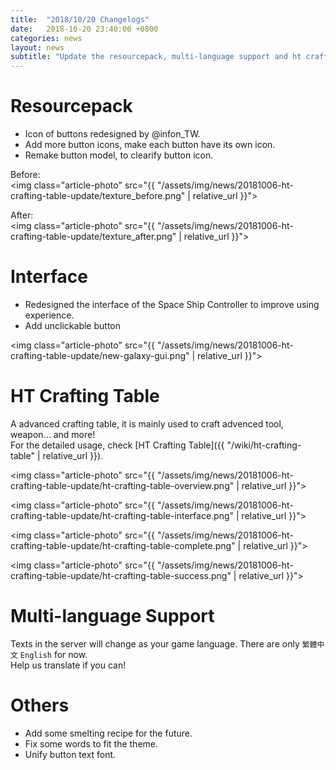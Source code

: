 ```yaml
---
title:  "2018/10/20 Changelogs"
date:   2018-10-20 23:40:00 +0800
categories: news
layout: news
subtitle: "Update the resourcepack, multi-language support and ht crafting table"
---
```


# Resourcepack

* Icon of buttons redesigned by @infon_TW.
* Add more button icons, make each button have its own icon.
* Remake button model, to clearify button icon.

Before:  
<img class="article-photo" src="{{ "/assets/img/news/20181006-ht-crafting-table-update/texture_before.png" | relative_url }}">  

After:  
<img class="article-photo" src="{{ "/assets/img/news/20181006-ht-crafting-table-update/texture_after.png" | relative_url }}">

# Interface

* Redesigned the interface of the Space Ship Controller to improve using experience.
* Add unclickable button

<img class="article-photo" src="{{ "/assets/img/news/20181006-ht-crafting-table-update/new-galaxy-gui.png" | relative_url }}">

# HT Crafting Table

A advanced crafting table, it is mainly used to craft advenced tool, weapon... and more!  
For the detailed usage, check [HT Crafting Table]({{ "/wiki/ht-crafting-table" | relative_url }}).

<img class="article-photo" src="{{ "/assets/img/news/20181006-ht-crafting-table-update/ht-crafting-table-overview.png" | relative_url }}">

<img class="article-photo" src="{{ "/assets/img/news/20181006-ht-crafting-table-update/ht-crafting-table-interface.png" | relative_url }}">

<img class="article-photo" src="{{ "/assets/img/news/20181006-ht-crafting-table-update/ht-crafting-table-complete.png" | relative_url }}">

<img class="article-photo" src="{{ "/assets/img/news/20181006-ht-crafting-table-update/ht-crafting-table-success.png" | relative_url }}">

# Multi-language Support

Texts in the server will change as your game language.
There are only `繁體中文` `English` for now.  
Help us translate if you can!

# Others

* Add some smelting recipe for the future.
* Fix some words to fit the theme.
* Unify button text font.
